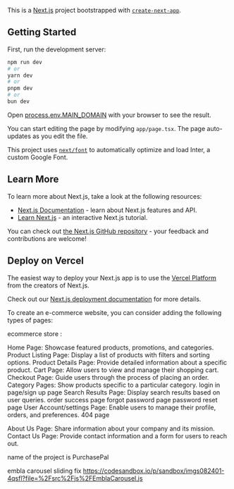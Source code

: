 This is a [Next.js](https://nextjs.org/) project bootstrapped with [`create-next-app`](https://github.com/vercel/next.js/tree/canary/packages/create-next-app).

## Getting Started

First, run the development server:

```bash
npm run dev
# or
yarn dev
# or
pnpm dev
# or
bun dev
```

Open [process.env.MAIN_DOMAIN](process.env.MAIN_DOMAIN) with your browser to see the result.

You can start editing the page by modifying `app/page.tsx`. The page auto-updates as you edit the file.

This project uses [`next/font`](https://nextjs.org/docs/basic-features/font-optimization) to automatically optimize and load Inter, a custom Google Font.

## Learn More

To learn more about Next.js, take a look at the following resources:

- [Next.js Documentation](https://nextjs.org/docs) - learn about Next.js features and API.
- [Learn Next.js](https://nextjs.org/learn) - an interactive Next.js tutorial.

You can check out [the Next.js GitHub repository](https://github.com/vercel/next.js/) - your feedback and contributions are welcome!

## Deploy on Vercel

The easiest way to deploy your Next.js app is to use the [Vercel Platform](https://vercel.com/new?utm_medium=default-template&filter=next.js&utm_source=create-next-app&utm_campaign=create-next-app-readme) from the creators of Next.js.

Check out our [Next.js deployment documentation](https://nextjs.org/docs/deployment) for more details.


To create an e-commerce website, you can consider adding the following types of pages:


ecommerce store :

Home Page: Showcase featured products, promotions, and categories.
Product Listing Page: Display a list of products with filters and sorting options.
Product Details Page: Provide detailed information about a specific product.
Cart Page: Allow users to view and manage their shopping cart.
Checkout Page: Guide users through the process of placing an order.
Category Pages: Show products specific to a particular category.
login in page/sign up page
Search Results Page: Display search results based on user queries.
order success page
forgot password page
password reset page
User Account/settings Page: Enable users to manage their profile, orders, and preferences.
404 page
<!-- pending pages -->

About Us Page: Share information about your company and its mission.
Contact Us Page: Provide contact information and a form for users to reach out.

name of the project is PurchasePal

embla  carousel sliding fix 
https://codesandbox.io/p/sandbox/imgs082401-4qsfl?file=%2Fsrc%2Fjs%2FEmblaCarousel.js






